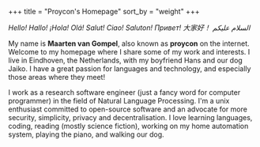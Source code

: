 +++
title = "Proycon's Homepage"
sort_by = "weight"
+++

*Hello! Hallo! ¡Hola! Olá! Salut! Ciao! Saluton! Привет! 大家好！ السلام عليكم*

My name is **Maarten van Gompel**, also known as **proycon** on the internet. Welcome to my homepage where I share some
of my work and interests. I live in Eindhoven, the Netherlands, with my boyfriend Hans and our dog Jaiko. I have a great
passion for languages and technology, and especially those areas where they meet!

I work as a research software engineer (just a fancy word for computer programmer) in the field of Natural Language
Processing. I'm a unix enthusiast committed to open-source software and an advocate for more security, simplicity,
privacy and decentralisation. I love learning languages, coding, reading (mostly science fiction), working on my home
automation system, playing the piano, and walking our dog.


